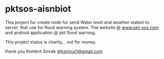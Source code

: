 # pktsos-aisnbiot

  This project for create node for send Water level and weather station to server. that use for flood warning system. 
  The website @ www.pkt-sos.com 
  and android application @ pkt flood warning.
  
  This project status is charity... not for money.
 
 thank you
 Komkrit Sirirak
 @ksirirux1@gmail.com
